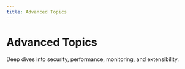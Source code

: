```yaml
---
title: Advanced Topics
---
```


# Advanced Topics

Deep dives into security, performance, monitoring, and extensibility.

